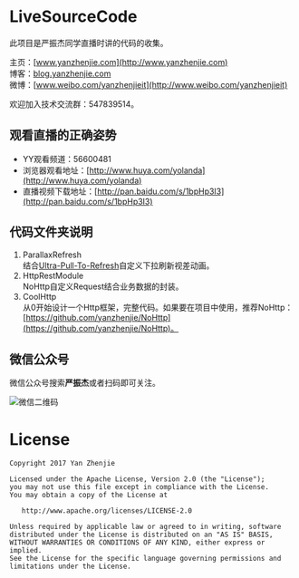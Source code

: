 ﻿# LiveSourceCode
此项目是严振杰同学直播时讲的代码的收集。  

主页：[www.yanzhenjie.com](http://www.yanzhenjie.com)  
博客：[blog.yanzhenjie.com](http://blog.yanzhenjie.com)  
微博：[www.weibo.com/yanzhenjieit](http://www.weibo.com/yanzhenjieit)  

欢迎加入技术交流群：547839514。  

## 观看直播的正确姿势
* YY观看频道：56600481
* 浏览器观看地址：[http://www.huya.com/yolanda](http://www.huya.com/yolanda)
* 直播视频下载地址：[http://pan.baidu.com/s/1bpHp3I3](http://pan.baidu.com/s/1bpHp3I3)

## 代码文件夹说明
1. ParallaxRefresh  
 结合[Ultra-Pull-To-Refresh](https://github.com/liaohuqiu/android-Ultra-Pull-To-Refresh)自定义下拉刷新视差动画。
2. HttpRestModule  
 NoHttp自定义Request结合业务数据的封装。
3. CoolHttp  
 从0开始设计一个Http框架，完整代码。如果要在项目中使用，推荐NoHttp：[https://github.com/yanzhenjie/NoHttp](https://github.com/yanzhenjie/NoHttp)。

## 微信公众号
微信公众号搜索**严振杰**或者扫码即可关注。  

![微信二维码](http://img.blog.csdn.net/20161020083048694)

# License
```
Copyright 2017 Yan Zhenjie

Licensed under the Apache License, Version 2.0 (the "License");
you may not use this file except in compliance with the License.
You may obtain a copy of the License at

   http://www.apache.org/licenses/LICENSE-2.0

Unless required by applicable law or agreed to in writing, software
distributed under the License is distributed on an "AS IS" BASIS,
WITHOUT WARRANTIES OR CONDITIONS OF ANY KIND, either express or implied.
See the License for the specific language governing permissions and
limitations under the License.
```